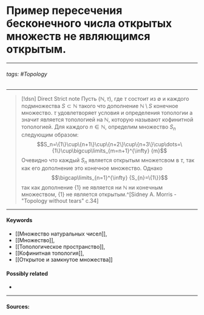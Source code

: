 # Пример пересечения бесконечного числа открытых множеств не являющимся открытым.
***
###### tags: #Topology  
***
>[!dsn] Direct Strict note
>Пусть $(\mathbb{N},\tau)$, где $\tau$ состоит из $\emptyset$ и каждого подмножества $S\subset\mathbb{N}$ такого что дополнение $\mathbb{N}\setminus S$ конечное множество.
$\tau$ удовлетворяет условия и определения топологии а значит является топологией на $\mathbb{N}$, которую называют кофинитной топологией.
Для каждого $n\in\mathbb{N}$, определим множество $S_n$ следующим образом: $$S_n=\{1\}\cup\{n+1\}\cup\{n+2\}\cup\{n+3\}\cup\dots=\{1\}\cup\bigcup\limits_{m=n+1}^{\infty} {m}$$
Очевидно что каждый $S_n$ является открытым множетсвом в $\tau$, так как его дополнение это конечное множество. Однако $$\bigcap\limits_{n=1}^{\infty} {S_{n}=\{1\}}$$ так как дополнение $\{1\}$ не является ни $\mathbb{N}$ ни конечным множеством, $\{1\}$ не является открытым.^[Sidney A. Morris - "Topology without tears" c.34] 

***
#### Keywords
- [[Множество натуральных чисел]],
- [[Множество]],
- [[Топологическое пространство]],
- [[Кофинитная топология]],
- [[Открытое и замкнутое множества]]
#### Possibly related
- 
***
#### Sources: